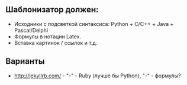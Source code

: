 Шаблонизатор должен:
--------------------
* Исходники с подсветкой синтаксиса: Python + C/C++ + Java + Pascal/Delphi
* Формулы в нотации Latex.
* Вставка картинок / ссылок и т.д.

Варианты
--------
* http://jekyllrb.com/ - "-" - Ruby (лучше бы Python), "-" - формулы?